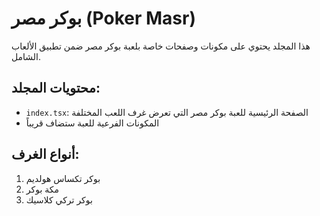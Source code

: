 # بوكر مصر (Poker Masr)

هذا المجلد يحتوي على مكونات وصفحات خاصة بلعبة بوكر مصر ضمن تطبيق الألعاب الشامل.

## محتويات المجلد:

- `index.tsx`: الصفحة الرئيسية للعبة بوكر مصر التي تعرض غرف اللعب المختلفة
- المكونات الفرعية للعبة ستضاف قريباً

## أنواع الغرف:

1. بوكر تكساس هولديم
2. مكة بوكر
3. بوكر تركي كلاسيك